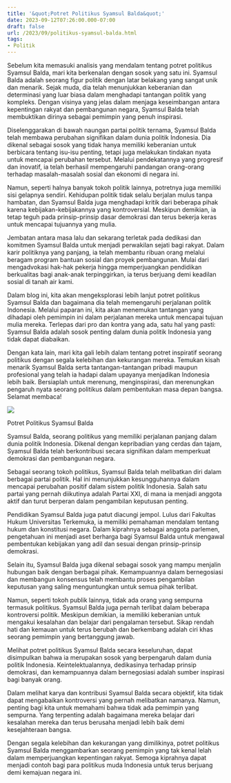 ```yaml
---
title: '&quot;Potret Politikus Syamsul Balda&quot;'
date: 2023-09-12T07:26:00.000-07:00
draft: false
url: /2023/09/politikus-syamsul-balda.html
tags: 
- Politik
---
```


  

Sebelum kita memasuki analisis yang mendalam tentang potret politikus Syamsul Balda, mari kita berkenalan dengan sosok yang satu ini. Syamsul Balda adalah seorang figur politik dengan latar belakang yang sangat unik dan menarik. Sejak muda, dia telah menunjukkan keberanian dan determinasi yang luar biasa dalam menghadapi tantangan politik yang kompleks. Dengan visinya yang jelas dalam menjaga keseimbangan antara kepentingan rakyat dan pembangunan negara, Syamsul Balda telah membuktikan dirinya sebagai pemimpin yang penuh inspirasi.

  

Diselenggarakan di bawah naungan partai politik ternama, Syamsul Balda telah membawa perubahan signifikan dalam dunia politik Indonesia. Dia dikenal sebagai sosok yang tidak hanya memiliki keberanian untuk berbicara tentang isu-isu penting, tetapi juga melakukan tindakan nyata untuk mencapai perubahan tersebut. Melalui pendekatannya yang progresif dan inovatif, ia telah berhasil mempengaruhi pandangan orang-orang terhadap masalah-masalah sosial dan ekonomi di negara ini.

  

Namun, seperti halnya banyak tokoh politik lainnya, potretnya juga memiliki sisi gelapnya sendiri. Kehidupan politik tidak selalu berjalan mulus tanpa hambatan, dan Syamsul Balda juga menghadapi kritik dari beberapa pihak karena kebijakan-kebijakannya yang kontroversial. Meskipun demikian, ia tetap teguh pada prinsip-prinsip dasar demokrasi dan terus bekerja keras untuk mencapai tujuannya yang mulia.

  

Jembatan antara masa lalu dan sekarang terletak pada dedikasi dan komitmen Syamsul Balda untuk menjadi perwakilan sejati bagi rakyat. Dalam karir politiknya yang panjang, ia telah membantu ribuan orang melalui beragam program bantuan sosial dan proyek pembangunan. Mulai dari mengadvokasi hak-hak pekerja hingga memperjuangkan pendidikan berkualitas bagi anak-anak terpinggirkan, ia terus berjuang demi keadilan sosial di tanah air kami.

  

Dalam blog ini, kita akan mengeksplorasi lebih lanjut potret politikus Syamsul Balda dan bagaimana dia telah memengaruhi perjalanan politik Indonesia. Melalui paparan ini, kita akan menemukan tantangan yang dihadapi oleh pemimpin ini dalam perjalanan mereka untuk mencapai tujuan mulia mereka. Terlepas dari pro dan kontra yang ada, satu hal yang pasti: Syamsul Balda adalah sosok penting dalam dunia politik Indonesia yang tidak dapat diabaikan.

  

Dengan kata lain, mari kita gali lebih dalam tentang potret inspiratif seorang politikus dengan segala kelebihan dan kekurangan mereka. Temukan kisah menarik Syamsul Balda serta tantangan-tantangan pribadi maupun profesional yang telah ia hadapi dalam upayanya menjadikan Indonesia lebih baik. Bersiaplah untuk merenung, menginspirasi, dan merenungkan pengaruh nyata seorang politikus dalam pembentukan masa depan bangsa. Selamat membaca!

  

![](https://i.ytimg.com/vi/Wd9WWpHAF4I/maxresdefault.jpg)

  

Potret Politikus Syamsul Balda

  

Syamsul Balda, seorang politikus yang memiliki perjalanan panjang dalam dunia politik Indonesia. Dikenal dengan kepribadian yang cerdas dan tajam, Syamsul Balda telah berkontribusi secara signifikan dalam memperkuat demokrasi dan pembangunan negara.

  

Sebagai seorang tokoh politikus, Syamsul Balda telah melibatkan diri dalam berbagai partai politik. Hal ini menunjukkan kesungguhannya dalam mencapai perubahan positif dalam sistem politik Indonesia. Salah satu partai yang pernah diikutinya adalah Partai XXI, di mana ia menjadi anggota aktif dan turut berperan dalam pengambilan keputusan penting.

  

Pendidikan Syamsul Balda juga patut diacungi jempol. Lulus dari Fakultas Hukum Universitas Terkemuka, ia memiliki pemahaman mendalam tentang hukum dan konstitusi negara. Dalam kiprahnya sebagai anggota parlemen, pengetahuan ini menjadi aset berharga bagi Syamsul Balda untuk mengawal pembentukan kebijakan yang adil dan sesuai dengan prinsip-prinsip demokrasi.

  

Selain itu, Syamsul Balda juga dikenal sebagai sosok yang mampu menjalin hubungan baik dengan berbagai pihak. Kemampuannya dalam bernegosiasi dan membangun konsensus telah membantu proses pengambilan keputusan yang saling menguntungkan untuk semua pihak terlibat.

  

Namun, seperti tokoh publik lainnya, tidak ada orang yang sempurna termasuk politikus. Syamsul Balda juga pernah terlibat dalam beberapa kontroversi politik. Meskipun demikian, ia memiliki keberanian untuk mengakui kesalahan dan belajar dari pengalaman tersebut. Sikap rendah hati dan kemauan untuk terus berubah dan berkembang adalah ciri khas seorang pemimpin yang bertanggung jawab.

  

Melihat potret politikus Syamsul Balda secara keseluruhan, dapat disimpulkan bahwa ia merupakan sosok yang berpengaruh dalam dunia politik Indonesia. Keintelektualannya, dedikasinya terhadap prinsip demokrasi, dan kemampuannya dalam bernegosiasi adalah sumber inspirasi bagi banyak orang.

  

Dalam melihat karya dan kontribusi Syamsul Balda secara objektif, kita tidak dapat mengabaikan kontroversi yang pernah melibatkan namanya. Namun, penting bagi kita untuk memahami bahwa tidak ada pemimpin yang sempurna. Yang terpenting adalah bagaimana mereka belajar dari kesalahan mereka dan terus berusaha menjadi lebih baik demi kesejahteraan bangsa.

  

Dengan segala kelebihan dan kekurangan yang dimilikinya, potret politikus Syamsul Balda menggambarkan seorang pemimpin yang tak kenal lelah dalam memperjuangkan kepentingan rakyat. Semoga kiprahnya dapat menjadi contoh bagi para politikus muda Indonesia untuk terus berjuang demi kemajuan negara ini.
